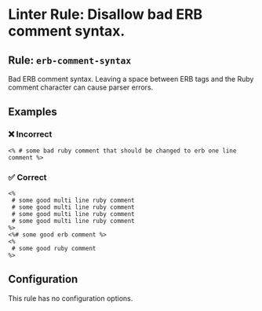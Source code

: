 # Linter Rule: Disallow bad ERB comment syntax.

## Rule: `erb-comment-syntax`

Bad ERB comment syntax. Leaving a space between ERB tags and the Ruby comment character can cause parser errors.

## Examples

### ❌ Incorrect

```erb
<% # some bad ruby comment that should be changed to erb one line comment %>
```

### ✅ Correct

```erb
<% 
 # some good multi line ruby comment
 # some good multi line ruby comment
 # some good multi line ruby comment
 # some good multi line ruby comment
%>
<%# some good erb comment %>
<% 
 # some good ruby comment 
%>
```

## Configuration

This rule has no configuration options.
